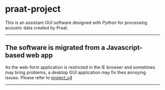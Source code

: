 # praat-project
This is an assistant *GUI* software designed with _Python_ for processing acoustic data created by Praat.
******************************************************************************************************
The software is migrated from a Javascript-based web app
------------------------------------------------------------------------------------------------------
As the web-form application is restricted in the IE browser and sometimes may bring problems, a desktop GUI application may fix thes annoying issues. Please refer to [project_v4](https://yhhuang1966.blogspot.com/2018/10/projectv4.html)
______________________________________________________________________________________________________
